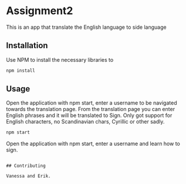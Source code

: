 # Assignment2 

This is an app that translate the English language to side language

## Installation
Use NPM to install the necessary libraries to  

```bash
npm install
```

## Usage

Open the application with npm start, enter a username to be navigated towards the translation page. From the translation page you can enter English phrases and it will be translated to Sign. Only got support for English characters, no Scandinavian chars, Cyrillic or other sadly.   

```bash
npm start
```

Open the application with npm start, enter a username and learn how to sign. 

```

## Contributing

Vanessa and Erik.

